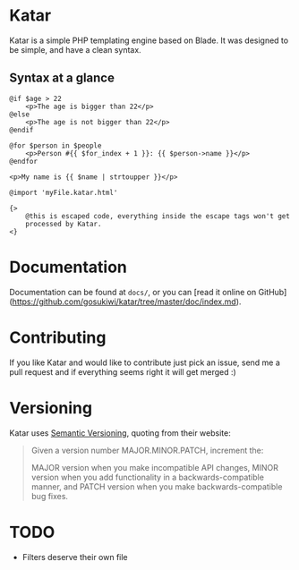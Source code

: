 # Katar
Katar is a simple PHP templating engine based on Blade. It was designed to
be simple, and have a clean syntax. 

## Syntax at a glance

    @if $age > 22
        <p>The age is bigger than 22</p>
    @else
        <p>The age is not bigger than 22</p>
    @endif

    @for $person in $people
        <p>Person #{{ $for_index + 1 }}: {{ $person->name }}</p>
    @endfor

    <p>My name is {{ $name | strtoupper }}</p>

    @import 'myFile.katar.html'

    {>
        @this is escaped code, everything inside the escape tags won't get
        processed by Katar.
    <}

# Documentation
Documentation can be found at ```docs/```, or you can [read it online on GitHub]
(https://github.com/gosukiwi/katar/tree/master/doc/index.md).

# Contributing
If you like Katar and would like to contribute just pick an issue, send me
a pull request and if everything seems right it will get merged :)

# Versioning
Katar uses [Semantic Versioning](http://semver.org/), quoting from their website:

> Given a version number MAJOR.MINOR.PATCH, increment the:
>  
> MAJOR version when you make incompatible API changes,
> MINOR version when you add functionality in a backwards-compatible manner, and
> PATCH version when you make backwards-compatible bug fixes.

# TODO

 * Filters deserve their own file
